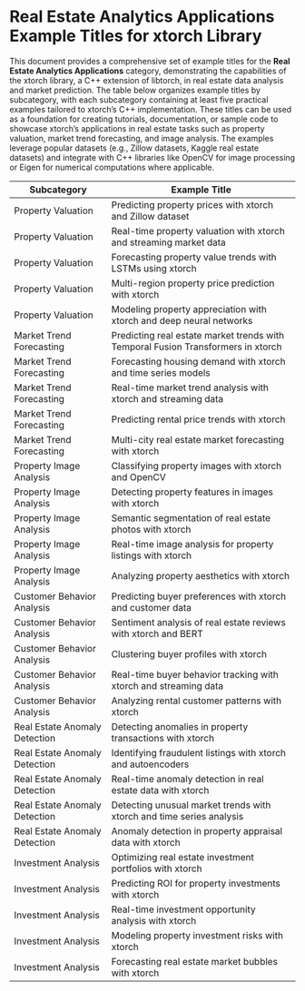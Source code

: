# Real Estate Analytics Applications Example Titles for xtorch Library

This document provides a comprehensive set of example titles for the **Real Estate Analytics Applications** category, demonstrating the capabilities of the xtorch library, a C++ extension of libtorch, in real estate data analysis and market prediction. The table below organizes example titles by subcategory, with each subcategory containing at least five practical examples tailored to xtorch’s C++ implementation. These titles can be used as a foundation for creating tutorials, documentation, or sample code to showcase xtorch’s applications in real estate tasks such as property valuation, market trend forecasting, and image analysis. The examples leverage popular datasets (e.g., Zillow datasets, Kaggle real estate datasets) and integrate with C++ libraries like OpenCV for image processing or Eigen for numerical computations where applicable.

| **Subcategory**                     | **Example Title**                                                                 |
|-------------------------------------|-----------------------------------------------------------------------------------|
| Property Valuation                 | Predicting property prices with xtorch and Zillow dataset                         |
| Property Valuation                 | Real-time property valuation with xtorch and streaming market data                |
| Property Valuation                 | Forecasting property value trends with LSTMs using xtorch                         |
| Property Valuation                 | Multi-region property price prediction with xtorch                                |
| Property Valuation                 | Modeling property appreciation with xtorch and deep neural networks               |
| Market Trend Forecasting           | Predicting real estate market trends with Temporal Fusion Transformers in xtorch   |
| Market Trend Forecasting           | Forecasting housing demand with xtorch and time series models                     |
| Market Trend Forecasting           | Real-time market trend analysis with xtorch and streaming data                   |
| Market Trend Forecasting           | Predicting rental price trends with xtorch                                        |
| Market Trend Forecasting           | Multi-city real estate market forecasting with xtorch                             |
| Property Image Analysis            | Classifying property images with xtorch and OpenCV                                |
| Property Image Analysis            | Detecting property features in images with xtorch                                 |
| Property Image Analysis            | Semantic segmentation of real estate photos with xtorch                           |
| Property Image Analysis            | Real-time image analysis for property listings with xtorch                        |
| Property Image Analysis            | Analyzing property aesthetics with xtorch                                         |
| Customer Behavior Analysis         | Predicting buyer preferences with xtorch and customer data                        |
| Customer Behavior Analysis         | Sentiment analysis of real estate reviews with xtorch and BERT                    |
| Customer Behavior Analysis         | Clustering buyer profiles with xtorch                                             |
| Customer Behavior Analysis         | Real-time buyer behavior tracking with xtorch and streaming data                 |
| Customer Behavior Analysis         | Analyzing rental customer patterns with xtorch                                    |
| Real Estate Anomaly Detection      | Detecting anomalies in property transactions with xtorch                          |
| Real Estate Anomaly Detection      | Identifying fraudulent listings with xtorch and autoencoders                      |
| Real Estate Anomaly Detection      | Real-time anomaly detection in real estate data with xtorch                       |
| Real Estate Anomaly Detection      | Detecting unusual market trends with xtorch and time series analysis              |
| Real Estate Anomaly Detection      | Anomaly detection in property appraisal data with xtorch                          |
| Investment Analysis                | Optimizing real estate investment portfolios with xtorch                          |
| Investment Analysis                | Predicting ROI for property investments with xtorch                               |
| Investment Analysis                | Real-time investment opportunity analysis with xtorch                            |
| Investment Analysis                | Modeling property investment risks with xtorch                                    |
| Investment Analysis                | Forecasting real estate market bubbles with xtorch                                |